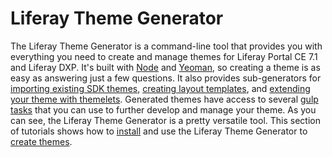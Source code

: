 # Liferay Theme Generator [](id=themes-generator)

The Liferay Theme Generator is a command-line tool that provides you with
everything you need to create and manage themes for Liferay Portal CE 7.1 and
Liferay DXP. It's built with 
[Node](https://nodejs.org/) 
and 
[Yeoman](http://yeoman.io/), 
so creating a theme is as easy as answering just a few questions. It also
provides sub-generators for [importing existing SDK
themes](/develop/tutorials/-/knowledge_base/7-1/migrating-a-6-2-theme-to-liferay-7),
[creating layout
templates](/develop/tutorials/-/knowledge_base/7-1/creating-layout-templates-with-the-themes-generator),
and [extending your theme with themelets](/develop/tutorials/-/knowledge_base/7-1/themelets). 
Generated themes have access to several 
[gulp tasks](/develop/reference/-/knowledge_base/7-1/theme-gulp-tasks) that you can
use to further develop and manage your theme. As you can see, the Liferay Theme
Generator is a pretty versatile tool. This section of tutorials shows how to
[install](/develop/reference/-/knowledge_base/7-1/installing-the-theme-generator)
and use the Liferay Theme Generator to [create
themes](/develop/reference/-/knowledge_base/7-1/creating-themes-with-the-liferay-theme-generator). 
